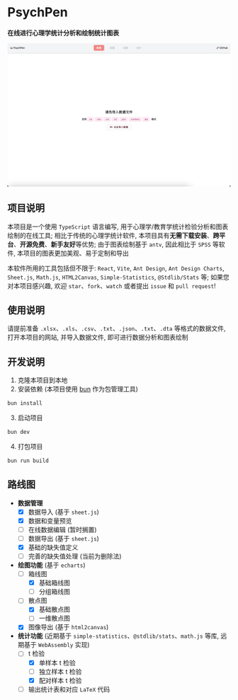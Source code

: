 # PsychPen

**在线进行心理学统计分析和绘制统计图表**

![](README.png)

## 项目说明

本项目是一个使用 `TypeScript` 语言编写, 用于心理学/教育学统计检验分析和图表绘制的在线工具; 相比于传统的心理学统计软件, 本项目具有**无需下载安装**、**跨平台**、**开源免费**、**新手友好**等优势; 由于图表绘制基于 `antv`, 因此相比于 `SPSS` 等软件, 本项目的图表更加美观、易于定制和导出

本软件所用的工具包括但不限于: `React`, `Vite`, `Ant Design`, `Ant Design Charts`, `Sheet.js`, `Math.js`, `HTML2Canvas`, `Simple-Statistics`, `@Stdlib/Stats` 等; 如果您对本项目感兴趣, 欢迎 `star`、`fork`、`watch` 或者提出 `issue` 和 `pull request`!

## 使用说明

请提前准备 `.xlsx`、`.xls`、`.csv`、`.txt`、`.json`、`.txt`、`.dta` 等格式的数据文件, 打开本项目的网站, 并导入数据文件, 即可进行数据分析和图表绘制

## 开发说明

1. 克隆本项目到本地
2. 安装依赖 (本项目使用 [bun](https://bun.sh) 作为包管理工具)
  ```bash
  bun install
  ```
3. 启动项目
  ```bash
  bun dev
  ```
4. 打包项目
  ```bash
  bun run build
  ```

## 路线图

- **数据管理**
  - [x] 数据导入 (基于 `sheet.js`)
  - [x] 数据和变量预览 
  - [ ] 在线数据编辑 (暂时搁置)
  - [ ] 数据导出 (基于 `sheet.js`)
  - [x] 基础的缺失值定义 
  - [ ] 完善的缺失值处理 (当前为删除法)
- **绘图功能** (基于 `echarts`)
  - [ ] 箱线图
    - [x] 基础箱线图
    - [ ] 分组箱线图
  - [ ] 散点图
    - [x] 基础散点图
    - [ ] 一维散点图
  - [x] 图像导出 (基于 `html2canvas`)
- **统计功能** (近期基于 `simple-statistics`、`@stdlib/stats`、`math.js` 等库, 远期基于 `WebAssembly` 实现)
  - [ ] t 检验
    - [x] 单样本 t 检验
    - [ ] 独立样本 t 检验
    - [x] 配对样本 t 检验
  - [ ] 输出统计表和对应 `LaTeX` 代码
